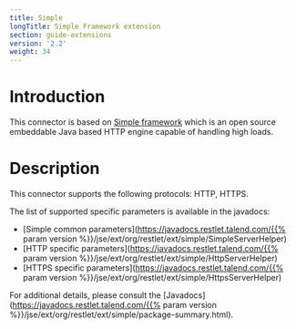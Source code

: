 ```yaml
---
title: Simple
longTitle: Simple Framework extension
section: guide-extensions
version: '2.2'
weight: 34
---
```

# Introduction

This connector is based on [Simple
framework](http://www.simpleframework.org/)
which is an open source embeddable Java based HTTP engine capable of
handling high loads.

# Description

This connector supports the following protocols: HTTP, HTTPS.

The list of supported specific parameters is available in the javadocs:

-   [Simple common parameters](https://javadocs.restlet.talend.com/{{% param version %}}/jse/ext/org/restlet/ext/simple/SimpleServerHelper)
-   [HTTP specific parameters](https://javadocs.restlet.talend.com/{{% param version %}}/jse/ext/org/restlet/ext/simple/HttpServerHelper)
-   [HTTPS specific parameters](https://javadocs.restlet.talend.com/{{% param version %}}/jse/ext/org/restlet/ext/simple/HttpsServerHelper)

For additional details, please consult the
[Javadocs](https://javadocs.restlet.talend.com/{{% param version %}}/jse/ext/org/restlet/ext/simple/package-summary.html).
